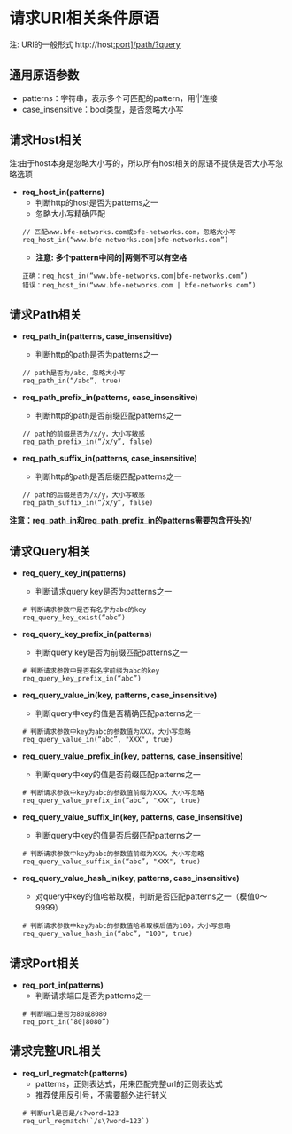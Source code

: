 # 请求URI相关条件原语
注: URI的一般形式 http://host[:port\]/path/?query](http://host/path/?query)

## 通用原语参数
- patterns：字符串，表示多个可匹配的pattern，用‘|’连接
- case_insensitive：bool类型，是否忽略大小写

## 请求Host相关
注:由于host本身是忽略大小写的，所以所有host相关的原语不提供是否大小写忽略选项

- **req_host_in(patterns)**
  - 判断http的host是否为patterns之一
  - 忽略大小写精确匹配
  ```
  // 匹配www.bfe-networks.com或bfe-networks.com，忽略大小写
  req_host_in(“www.bfe-networks.com|bfe-networks.com”)
  ```
  - **注意: 多个pattern中间的|两侧不可以有空格**
  ```
  正确：req_host_in(“www.bfe-networks.com|bfe-networks.com”)
  错误：req_host_in(“www.bfe-networks.com | bfe-networks.com”)
  ```

## 请求Path相关
- **req_path_in(patterns, case_insensitive)**
  - 判断http的path是否为patterns之一
  ```
  // path是否为/abc，忽略大小写
  req_path_in(“/abc”, true)
  ```

- **req_path_prefix_in(patterns, case_insensitive)**
  - 判断http的path是否前缀匹配patterns之一
  ```
  // path的前缀是否为/x/y，大小写敏感
  req_path_prefix_in(“/x/y”, false)
  ```

- **req_path_suffix_in(patterns, case_insensitive)**
  - 判断http的path是否后缀匹配patterns之一
  ```
  // path的后缀是否为/x/y，大小写敏感
  req_path_suffix_in(“/x/y”, false)
  ```

**注意：req_path_in和req_path_prefix_in的patterns需要包含开头的/**

## 请求Query相关
- **req_query_key_in(patterns)**
  - 判断请求query key是否为patterns之一
  ```
  # 判断请求参数中是否有名字为abc的key
  req_query_key_exist(“abc”)
  ```

- **req_query_key_prefix_in(patterns)**
  - 判断query key是否为前缀匹配patterns之一
  ```
  # 判断请求参数中是否有名字前缀为abc的key
  req_query_key_prefix_in(“abc”)
  ```

- **req_query_value_in(key, patterns, case_insensitive)**
  - 判断query中key的值是否精确匹配patterns之一
  ```
  # 判断请求参数中key为abc的参数值为XXX，大小写忽略
  req_query_value_in(“abc”, "XXX", true)
  ```

- **req_query_value_prefix_in(key, patterns, case_insensitive)**
  - 判断query中key的值是否前缀匹配patterns之一
  ```
  # 判断请求参数中key为abc的参数值前缀为XXX，大小写忽略
  req_query_value_prefix_in(“abc”, "XXX", true)
  ```

- **req_query_value_suffix_in(key, patterns, case_insensitive)**
  - 判断query中key的值是否后缀匹配patterns之一
  ```
  # 判断请求参数中key为abc的参数值前缀为XXX，大小写忽略
  req_query_value_suffix_in(“abc”, "XXX", true)
  ```

- **req_query_value_hash_in(key, patterns, case_insensitive)**
  - 对query中key的值哈希取模，判断是否匹配patterns之一（模值0～9999）
  ```
  # 判断请求参数中key为abc的参数值哈希取模后值为100，大小写忽略
  req_query_value_hash_in(“abc”, "100", true)
  ```

## 请求Port相关
- **req_port_in(patterns)**
  - 判断请求端口是否为patterns之一
  ```
  # 判断端口是否为80或8080
  req_port_in(“80|8080”)
  ```

## 请求完整URL相关
- **req_url_regmatch(patterns)**
  - patterns，正则表达式，用来匹配完整url的正则表达式
  - 推荐使用反引号，不需要额外进行转义
  ```
  # 判断url是否是/s?word=123
  req_url_regmatch(`/s\?word=123`)
  ```
